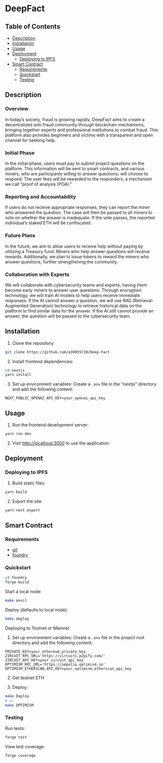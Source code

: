 # DeepFact

## Table of Contents

- [Description](#description)
- [Installation](#installation)
- [Usage](#usage)
- [Deployment](#deployment)
  - [Deploying to IPFS](#deploying-to-ipfs)
- [Smart Contract](#smart-contract)
  - [Requirements](#requirements)
  - [Quickstart](#quickstart)
  - [Testing](#testing)

## Description

### Overview

In today’s society, fraud is growing rapidly. DeepFact aims to create a decentralized anti-fraud community through blockchain mechanisms, bringing together experts and professional institutions to combat fraud. This platform also provides beginners and victims with a transparent and open channel for seeking help.

### Initial Phase

In the initial phase, users must pay to submit project questions on the platform. This information will be sent to smart contracts, and various miners, who are participants willing to answer questions, will choose to respond. The user fees will be rewarded to the responders, a mechanism we call “proof of analysis (POA).”

### Reporting and Accountability

If users do not receive appropriate responses, they can report the miner who answered the question. The case will then be passed to all miners to vote on whether the answer is inadequate. If the vote passes, the reported individual’s staked ETH will be confiscated.

### Future Plans

In the future, we aim to allow users to receive help without paying by utilizing a Treasury fund. Miners who help answer questions will receive rewards. Additionally, we plan to issue tokens to reward the miners who answer questions, further strengthening the community.

### Collaboration with Experts

We will collaborate with cybersecurity teams and experts, having them become early miners to answer user questions. Through encryption technology, we will train AI models to help users receive immediate responses. If the AI cannot answer a question, we will use RAG (Retrieval-Augmented Generation) technology to retrieve historical data on the platform to find similar data for the answer. If the AI still cannot provide an answer, the question will be passed to the cybersecurity team.

## Installation

1. Clone the repository:

```bash
git clone https://github.com/a39955720/Deep-Fact
```

2. Install frontend dependencies:

```bash
cd nextjs
yarn install
```

3. Set up environment variables:
   Create a `.env` file in the "nextjs" directory and add the following content:

```plaintext
NEXT_PUBLIC_OPENAI_API_KEY=your_openai_api_key
```

## Usage

1. Run the frontend development server:

```bash
yarn run dev
```

2. Visit [http://localhost:3000](http://localhost:3000) to use the application.

## Deployment

### Deploying to IPFS

1. Build static files:

```bash
yarn build
```

2. Export the site:

```bash
yarn next export
```

## Smart Contract

### Requirements

- [git](https://git-scm.com/book/en/v2/Getting-Started-Installing-Git)
- [foundry](https://getfoundry.sh/)

### Quickstart

```bash
cd foundry
forge build
```

Start a local node:

```bash
make anvil
```

Deploy (defaults to local node):

```bash
make deploy
```

Deploying to Testnet or Mainnet

1. Set up environment variables:
   Create a `.env` file in the project root directory and add the following content:

```plaintext
PRIVATE_KEY=your_ethereum_private_key
ZIRCUIT_RPC_URL='https://zircuit1.p2pify.com/'
ZIRCUIT_API_KEY=your_zircuit_api_key
OPTIMISM_RPC_URL='https://sepolia.optimism.io'
OPTIMISM_ETHERSCAN_API_KEY=your_optimism_etherscan_api_key
```

2. Get testnet ETH

3. Deploy:

```bash
make Deploy
# or
make OPTIMISM
```

### Testing

Run tests:

```bash
forge test
```

View test coverage:

```bash
forge coverage
```
